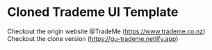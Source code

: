 # Cloned Trademe UI Template
Checkout the origin website @TradeMe (https://www.trademe.co.nz) 
Checkout the clone version (https://gu-trademe.netlify.app)
